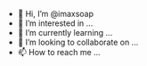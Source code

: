 - 👋 Hi, I’m @imaxsoap
- 👀 I’m interested in ...
- 🌱 I’m currently learning ...
- 💞️ I’m looking to collaborate on ...
- 📫 How to reach me ...

<!---
imaxsoap/imaxsoap is a ✨ special ✨ repository because its `README.md` (this file) appears on your GitHub profile.
You can click the Preview link to take a look at your changes.
--->
